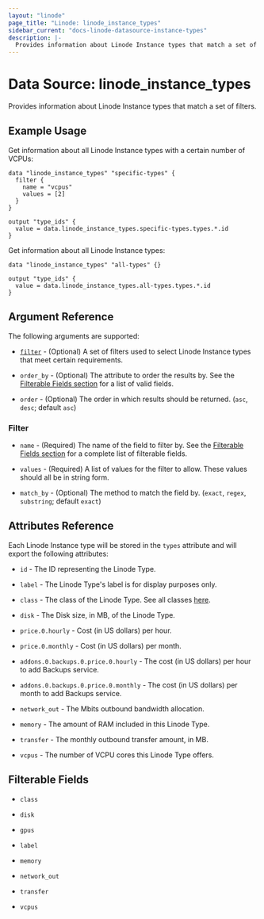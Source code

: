 ```yaml
---
layout: "linode"
page_title: "Linode: linode_instance_types"
sidebar_current: "docs-linode-datasource-instance-types"
description: |-
  Provides information about Linode Instance types that match a set of filters.
---
```


# Data Source: linode\_instance_types

Provides information about Linode Instance types that match a set of filters.

## Example Usage

Get information about all Linode Instance types with a certain number of VCPUs:

```hcl
data "linode_instance_types" "specific-types" {
  filter {
    name = "vcpus"
    values = [2]
  }
}

output "type_ids" {
  value = data.linode_instance_types.specific-types.types.*.id
}
```

Get information about all Linode Instance types:

```hcl
data "linode_instance_types" "all-types" {}

output "type_ids" {
  value = data.linode_instance_types.all-types.types.*.id
}
```

## Argument Reference

The following arguments are supported:

* [`filter`](#filter) - (Optional) A set of filters used to select Linode Instance types that meet certain requirements.

* `order_by` - (Optional) The attribute to order the results by. See the [Filterable Fields section](#filterable-fields) for a list of valid fields.

* `order` - (Optional) The order in which results should be returned. (`asc`, `desc`; default `asc`)

### Filter

* `name` - (Required) The name of the field to filter by. See the [Filterable Fields section](#filterable-fields) for a complete list of filterable fields.

* `values` - (Required) A list of values for the filter to allow. These values should all be in string form.

* `match_by` - (Optional) The method to match the field by. (`exact`, `regex`, `substring`; default `exact`)

## Attributes Reference

Each Linode Instance type will be stored in the `types` attribute and will export the following attributes:

* `id` - The ID representing the Linode Type.

* `label` - The Linode Type's label is for display purposes only.

* `class` - The class of the Linode Type. See all classes [here](https://www.linode.com/docs/api/linode-types/#type-view__responses).

* `disk` - The Disk size, in MB, of the Linode Type.

* `price.0.hourly` -  Cost (in US dollars) per hour.

* `price.0.monthly` - Cost (in US dollars) per month.

* `addons.0.backups.0.price.0.hourly` - The cost (in US dollars) per hour to add Backups service.

* `addons.0.backups.0.price.0.monthly` - The cost (in US dollars) per month to add Backups service.

* `network_out` - The Mbits outbound bandwidth allocation.

* `memory` - The amount of RAM included in this Linode Type.

* `transfer` - The monthly outbound transfer amount, in MB.

* `vcpus` - The number of VCPU cores this Linode Type offers.

## Filterable Fields

* `class`

* `disk`

* `gpus`

* `label`

* `memory`

* `network_out`

* `transfer`

* `vcpus`

